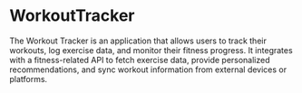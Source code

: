 # WorkoutTracker

The Workout Tracker is an application that allows users to track their workouts, log exercise data, and monitor their fitness progress. It integrates with a fitness-related API to fetch exercise data, provide personalized recommendations, and sync workout information from external devices or platforms.
